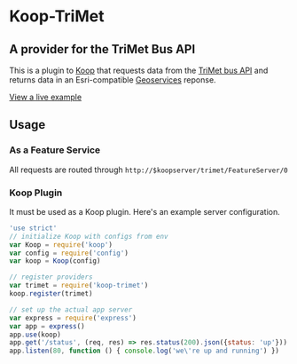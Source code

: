 # Koop-TriMet
## A provider for the TriMet Bus API

This is a plugin to [Koop](http://koopjs.github.io) that requests data from the [TriMet bus API](https://developer.trimet.org) and returns data in an Esri-compatible [Geoservices](http://geoservices.github.io/) reponse.

[View a live example](http://dcdev.maps.arcgis.com/home/item.html?id=2603e7e3f10742f78093edf8ea2adfd8#visualize)

## Usage
### As a Feature Service
All requests are routed through `http://$koopserver/trimet/FeatureServer/0`

### Koop Plugin
It must be used as a Koop plugin. Here's an example server configuration.

```javascript
'use strict'
// initialize Koop with configs from env
var Koop = require('koop')
var config = require('config')
var koop = Koop(config)

// register providers
var trimet = require('koop-trimet')
koop.register(trimet)

// set up the actual app server
var express = require('express')
var app = express()
app.use(koop)
app.get('/status', (req, res) => res.status(200).json({status: 'up'}))
app.listen(80, function () { console.log('we\'re up and running') })
```
